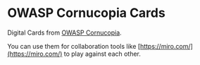 # OWASP Cornucopia Cards

Digital Cards from [OWASP Cornucopia](https://owasp.org/www-project-cornucopia/).

You can use them for collaboration tools like [https://miro.com/](https://miro.com/) to play against each other.


